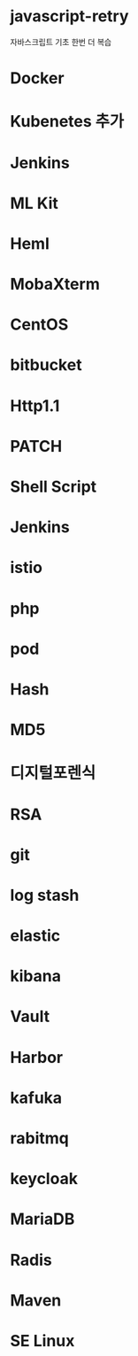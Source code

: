 # javascript-retry
자바스크립트 기초 한번 더 복습 

# Docker 
# Kubenetes 추가 
# Jenkins
# ML Kit
# Heml
# MobaXterm
# CentOS
# bitbucket 
# Http1.1
# PATCH
# Shell Script 
# Jenkins 
# istio 
# php
# pod
# Hash
# MD5
# 디지털포렌식
# RSA
# git
# log stash
# elastic 
# kibana
# Vault
# Harbor
# kafuka
# rabitmq
# keycloak
# MariaDB
# Radis
# Maven
# SE Linux